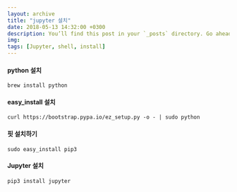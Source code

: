 ```yaml
---
layout: archive
title: "jupyter 설치"
date: 2018-05-13 14:32:00 +0300
description: You’ll find this post in your `_posts` directory. Go ahead and edit it and re-build the site to see your changes. # Add post description (optional)
img:  
tags: [Jupyter, shell, install]
---
```

#### python 설치
```shell
brew install python
```
#### easy_install 설치
```shell
curl https://bootstrap.pypa.io/ez_setup.py -o - | sudo python
```
#### 핏 설치하기
```shell
sudo easy_install pip3
```
#### Jupyter 설치
```shell
pip3 install jupyter
```